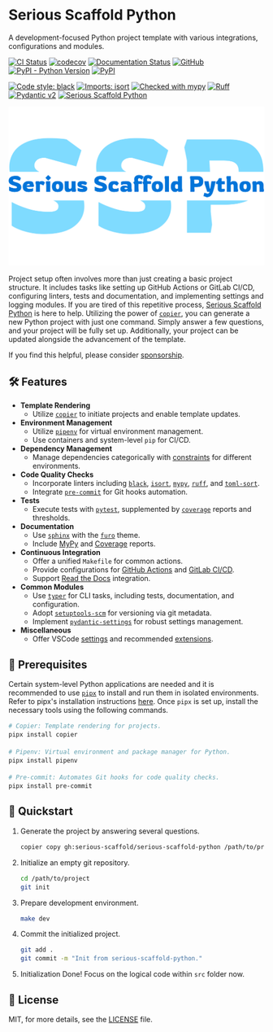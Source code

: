 # Serious Scaffold Python

A development-focused Python project template with various integrations, configurations and modules.

[![CI Status](https://github.com/serious-scaffold/serious-scaffold-python/actions/workflows/ci.yml/badge.svg?branch=main)](https://github.com/serious-scaffold/serious-scaffold-python/actions/workflows/ci.yml)
[![codecov](https://codecov.io/gh/serious-scaffold/serious-scaffold-python/branch/main/graph/badge.svg?token=4JPKXI122N)](https://codecov.io/gh/serious-scaffold/serious-scaffold-python)
[![Documentation Status](https://readthedocs.org/projects/serious-scaffold-python/badge/)](https://serious-scaffold-python.readthedocs.io/)
[![GitHub](https://img.shields.io/github/license/serious-scaffold/serious-scaffold-python)](https://github.com/serious-scaffold/serious-scaffold-python/blob/main/LICENSE)
[![PyPI - Python Version](https://img.shields.io/pypi/pyversions/serious-scaffold)](https://pypi.org/project/serious-scaffold/)
[![PyPI](https://img.shields.io/pypi/v/serious-scaffold)](https://pypi.org/project/serious-scaffold/)

[![Code style: black](https://img.shields.io/badge/code%20style-black-000000.svg)](https://github.com/psf/black)
[![Imports: isort](https://img.shields.io/badge/%20imports-isort-%231674b1?style=flat&labelColor=ef8336)](https://pycqa.github.io/isort/)
[![Checked with mypy](https://www.mypy-lang.org/static/mypy_badge.svg)](http://mypy-lang.org/)
[![Ruff](https://img.shields.io/endpoint?url=https://raw.githubusercontent.com/astral-sh/ruff/main/assets/badge/v2.json)](https://github.com/astral-sh/ruff)
[![Pydantic v2](https://img.shields.io/endpoint?url=https://raw.githubusercontent.com/pydantic/pydantic/5697b1e4c4a9790ece607654e6c02a160620c7e1/docs/badge/v2.json)](https://pydantic.dev)
[![Serious Scaffold Python](https://img.shields.io/badge/serious%20scaffold-python-blue)](https://github.com/serious-scaffold/serious-scaffold-python)

[![Serious Scaffold Python](docs/_static/images/logo.svg)](https://github.com/serious-scaffold/serious-scaffold-python)

Project setup often involves more than just creating a basic project structure. It includes tasks like setting up GitHub Actions or GitLab CI/CD, configuring linters, tests and documentation, and implementing settings and logging modules. If you are tired of this repetitive process, [Serious Scaffold Python](https://github.com/serious-scaffold/serious-scaffold-python) is here to help. Utilizing the power of [`copier`](https://copier.readthedocs.io/), you can generate a new Python project with just one command. Simply answer a few questions, and your project will be fully set up. Additionally, your project can be updated alongside the advancement of the template.

If you find this helpful, please consider [sponsorship](https://github.com/sponsors/huxuan).

## :hammer_and_wrench: Features

- **Template Rendering**
  - Utilize [`copier`](https://copier.readthedocs.io/) to initiate projects and enable template updates.
- **Environment Management**
  - Utilize [`pipenv`](https://pipenv.pypa.io/) for virtual environment management.
  - Use containers and system-level `pip` for CI/CD.
- **Dependency Management**
  - Manage dependencies categorically with [constraints](https://pip.pypa.io/en/stable/user_guide/#constraints-files) for different environments.
- **Code Quality Checks**
  - Incorporate linters including [`black`](https://github.com/psf/black), [`isort`](https://pycqa.github.io/isort/), [`mypy`](http://www.mypy-lang.org/), [`ruff`](https://github.com/charliermarsh/ruff), and [`toml-sort`](https://github.com/pappasam/toml-sort).
  - Integrate [`pre-commit`](https://github.com/pre-commit/pre-commit) for Git hooks automation.
- **Tests**
  - Execute tests with [`pytest`](https://pytest.org/), supplemented by [`coverage`](https://coverage.readthedocs.io) reports and thresholds.
- **Documentation**
  - Use [`sphinx`](https://www.sphinx-doc.org/) with the [`furo`](https://pradyunsg.me/furo) theme.
  - Include [MyPy](https://mypy.readthedocs.io/en/stable/command_line.html?report-generation) and [Coverage](https://coverage.readthedocs.io/en/7.3.0/cmd.html#html-reporting-coverage-html) reports.
- **Continuous Integration**
  - Offer a unified `Makefile` for common actions.
  - Provide configurations for [GitHub Actions](https://docs.github.com/actions) and [GitLab CI/CD](https://docs.gitlab.com/ee/ci/).
  - Support [Read the Docs](https://readthedocs.org/) integration.
- **Common Modules**
  - Use [`typer`](https://typer.tiangolo.com/) for CLI tasks, including tests, documentation, and configuration.
  - Adopt [`setuptools-scm`](https://github.com/pypa/setuptools_scm/) for versioning via git metadata.
  - Implement [`pydantic-settings`](https://docs.pydantic.dev/latest/usage/pydantic_settings/) for robust settings management.
- **Miscellaneous**
  - Offer VSCode [settings](.vscode/settings.json) and recommended [extensions](.vscode/extensions.json).

## 🔧 Prerequisites

Certain system-level Python applications are needed and it is recommended to use [`pipx`](https://pypa.github.io/pipx/) to install and run them in isolated environments. Refer to pipx's installation instructions [here](https://pypa.github.io/pipx/installation/). Once `pipx` is set up, install the necessary tools using the following commands.

```bash
# Copier: Template rendering for projects.
pipx install copier

# Pipenv: Virtual environment and package manager for Python.
pipx install pipenv

# Pre-commit: Automates Git hooks for code quality checks.
pipx install pre-commit
```

## 🚀 Quickstart

1. Generate the project by answering several questions.

   ```bash
   copier copy gh:serious-scaffold/serious-scaffold-python /path/to/project
   ```

1. Initialize an empty git repository.

   ```bash
   cd /path/to/project
   git init
   ```

1. Prepare development environment.

   ```bash
   make dev
   ```

1. Commit the initialized project.

   ```bash
   git add .
   git commit -m "Init from serious-scaffold-python."
   ```

1. Initialization Done! Focus on the logical code within `src` folder now.

## 📜 License

MIT, for more details, see the [LICENSE](LICENSE) file.
